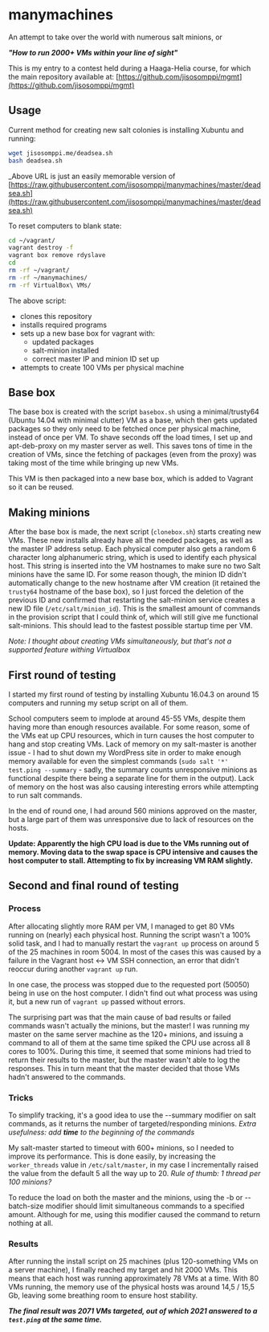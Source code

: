 # manymachines
An attempt to take over the world with numerous salt minions, or

***"How to run 2000+ VMs within your line of sight"***

This is my entry to a contest held during a Haaga-Helia course, for which the main repository available at: [https://github.com/jisosomppi/mgmt](https://github.com/jisosomppi/mgmt)


## Usage
Current method for creating new salt colonies is installing Xubuntu and running:

``` bash
wget jisosomppi.me/deadsea.sh
bash deadsea.sh

```

_Above URL is just an easily memorable version of [https://raw.githubusercontent.com/jisosomppi/manymachines/master/deadsea.sh](https://raw.githubusercontent.com/jisosomppi/manymachines/master/deadsea.sh)


To reset computers to blank state:
``` bash
cd ~/vagrant/
vagrant destroy -f
vagrant box remove rdyslave
cd
rm -rf ~/vagrant/
rm -rf ~/manymachines/
rm -rf VirtualBox\ VMs/


```

The above script: 
* clones this repository
* installs required programs
* sets up a new base box for vagrant with:
  * updated packages
  * salt-minion installed
  * correct master IP and minion ID set up
* attempts to create 100 VMs per physical machine

## Base box
The base box is created with the script `basebox.sh` using a minimal/trusty64 (Ubuntu 14.04 with minimal clutter) VM as a base, which then gets updated packages so they only need to be fetched once per physical machine, instead of once per VM. To shave seconds off the load times, I set up and apt-deb-proxy on my master server as well. This saves tons of time in the creation of VMs, since the fetching of packages (even from the proxy) was taking most of the time while bringing up new VMs.

This VM is then packaged into a new base box, which is added to Vagrant so it can be reused.

## Making minions
After the base box is made, the next script (`clonebox.sh`) starts creating new VMs. These new installs already have all the needed packages, as well as the master IP address setup. Each physical computer also gets a random 6 character long alphanumeric string, which is used to identify each physical host. This string is inserted into the VM hostnames to make sure no two Salt minions have the same ID. For some reason though, the minion ID didn't automatically change to the new hostname after VM creation (it retained the `trusty64` hostname of the base box), so I just forced the deletion of the previous ID and confirmed that restarting the salt-minion service creates a new ID file (`/etc/salt/minion_id`). This is the smallest amount of commands in the provision script that I could think of, which will still give me functional salt-minions. This should lead to the fastest possible startup time per VM.

*Note: I thought about creating VMs simultaneously, but that's not a supported feature withing Virtualbox*

## First round of testing

I started my first round of testing by installing Xubuntu 16.04.3 on around 15 computers and running my setup script on all of them.

School computers seem to implode at around 45-55 VMs, despite them having more than enough resources available. For some reason, some of the VMs eat up CPU resources, which in turn causes the host computer to hang and stop creating VMs. Lack of memory on my salt-master is another issue - I had to shut down my WordPress site in order to make enough memory available for even the simplest commands (`sudo salt '*' test.ping --summary` - sadly, the summary counts unresponsive minions as functional despite there being a separate line for them in the output). Lack of memory on the host was also causing interesting errors while attempting to run salt commands.

In the end of round one, I had around 560 minions approved on the master, but a large part of them was unresponsive due to lack of resources on the hosts. 

**Update: Apparently the high CPU load is due to the VMs running out of memory. Moving data to the swap space is CPU intensive and causes the host computer to stall. Attempting to fix by increasing VM RAM slightly.**

## Second and final round of testing 

### Process
After allocating slightly more RAM per VM, I managed to get 80 VMs running on (nearly) each physical host. Running the script wasn't a 100% solid task, and I had to manually restart the `vagrant up` process on around 5 of the 25 machines in room 5004. In most of the cases this was caused by a failure in the Vagrant host <-> VM SSH connection, an error that didn't reoccur during another `vagrant up` run. 

In one case, the process was stopped due to the requested port (50050) being in use on the host computer. I didn't find out what process was using it, but a new run of `vagrant up` passed without errors.

The surprising part was that the main cause of bad results or failed commands wasn't actually the minions, but the master! I was running my master on the same server machine as the 120+ minions, and issuing a command to all of them at the same time spiked the CPU use across all 8 cores to 100%. During this time, it seemed that some minions had tried to return their results to the master, but the master wasn't able to log the responses. This in turn meant that the master decided that those VMs hadn't answered to the commands.

### Tricks
To simplify tracking, it's a good idea to use the --summary modifier on salt commands, as it returns the number of targeted/responding minions. *Extra usefulness: add **time** to the beginning of the commands*

My salt-master started to timeout with 600+ minions, so I needed to improve its performance. This is done easily, by increasing the `worker_threads` value in `/etc/salt/master`, in my case I incrementally raised the value from the default 5 all the way up to 20. *Rule of thumb: 1 thread per 100 minions?*

To reduce the load on both the master and the minions, using the -b or --batch-size modifier should limit simultaneous commands to a specified amount. Although for me, using this modifier caused the command to return nothing at all.

### Results
After running the install script on 25 machines (plus 120-something VMs on a server machine), I finally reached my target and hit 2000 VMs. This means that each host was running approximately 78 VMs at a time. With 80 VMs running, the memory use of the physical hosts was around 14,5 / 15,5 Gb, leaving some breathing room to ensure host stability. 

***The final result was 2071 VMs targeted, out of which 2021 answered to a `test.ping` at the same time.*** 
